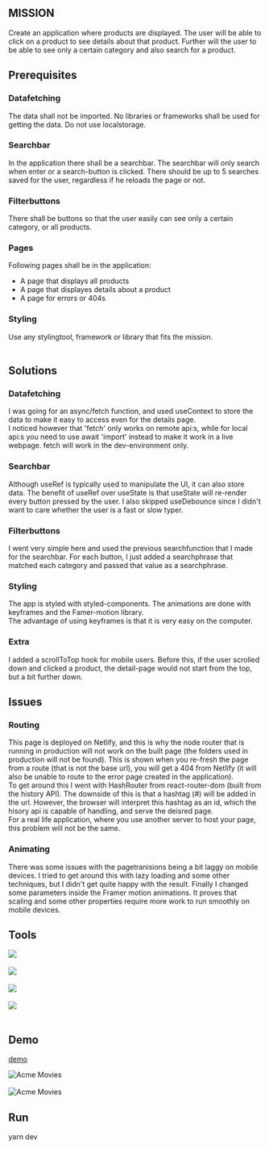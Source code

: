 ## MISSION

Create an application where products are displayed. The user will be able to click on a product to see details about that product. Further will the user to be able to see only a certain category and also search for a product.

## Prerequisites

### Datafetching

The data shall not be imported.
No libraries or frameworks shall be used for getting the data.
Do not use localstorage.

### Searchbar

In the application there shall be a searchbar.
The searchbar will only search when enter or a search-button is clicked.
There should be up to 5 searches saved for the user, regardless if he reloads the page or not.

### Filterbuttons

There shall be buttons so that the user easily can see only a certain category, or all products.

### Pages

Following pages shall be in the application:

- A page that displays all products
- A page that displayes details about a product
- A page for errors or 404s

### Styling

Use any stylingtool, framework or library that fits the mission.
</br></br>

## Solutions

### Datafetching

I was going for an async/fetch function, and used useContext to store the data to make it easy to access even for the details page.</br>
I noticed however that 'fetch' only works on remote api:s, while for local api:s you need to use await 'import' instead
to make it work in a live webpage. fetch will work in the dev-environment only.

### Searchbar

Although useRef is typically used to manipulate the UI, it can also store data. The benefit of useRef over useState is that useState will re-render every button pressed by the user. I also skipped useDebounce since I didn't want to care whether the user is a fast or slow typer.

### Filterbuttons

I went very simple here and used the previous searchfunction that I made for the searchbar. For each button, I just added a searchphrase that matched each category and passed that value as a searchphrase.

### Styling

The app is styled with styled-components. The animations are done with keyframes and the Famer-motion library.</br>
The advantage of using keyframes is that it is very easy on the computer.

### Extra

I added a scrollToTop hook for mobile users. Before this, if the user scrolled down and clicked a product, the detail-page would not start from the top, but a bit further down.

## Issues

### Routing

This page is deployed on Netlify, and this is why the node router that is running in production will not work on the built page (the folders used in production will not be found). This is shown when you re-fresh the page from a route (that is not the base url), you will get a 404 from Netlify (it will also be unable to route to the error page created in the application).<br/>
To get around this I went with HashRouter from react-router-dom (built from the history API). The downside of this is that a hashtag (#) will be added in the url. However, the browser will interpret this hashtag as an id, which the hisory api is capable of handling, and serve the deisred page.<br/>
For a real life application, where you use another server to host your page, this problem will not be the same.

### Animating

There was some issues with the pagetranisions being a bit laggy on mobile devices. I tried to get around this with lazy loading and some other techniques, but I didn't get quite happy with the result. Finally I changed some parameters inside the Framer motion animations. It proves that scaling and some other properties require more work to run smoothly on mobile devices.

## Tools

<img align="left" src="https://img.shields.io/badge/-React-white?style=for-the-badge&logo=React&logoColor=#61DAFB"/>
</br>
</br>
<img align="left" src="https://img.shields.io/badge/-TypeScript-white?style=for-the-badge&logo=TypeScript&logoColor=#61DAFB"/>
</br>
</br>
<img align="left" src="https://img.shields.io/badge/-Styled%20Components-white?style=for-the-badge&logo=styled-components&logoColor=DB7093" />
</br>
</br>
<img align="left" src="https://img.shields.io/badge/-Framer-white?style=for-the-badge&logo=framer&logoColor=DB7093" />
</br>
</br>

## Demo

[demo](https://jcomputers.netlify.app// "Joakim Computers")

![Acme Movies](/public/resources/home_02.png "landing page")
</br>
</br>
![Acme Movies](/public/resources/detail_02.png "landing page")

## Run

yarn dev
